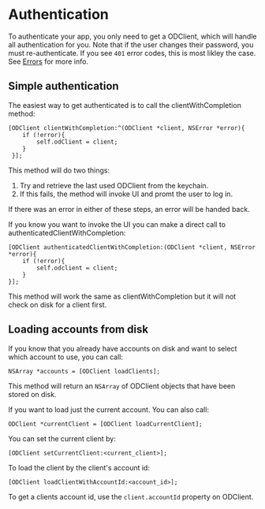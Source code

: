 # Authentication

To authenticate your app, you only need to get a ODClient, which will handle all authentication for you. Note that if the user changes their password, you must re-authenticate.  If you see `401` error codes, this is most likley the case. See [Errors](error.md) for more info.

## Simple authentication
The easiest way to get authenticated is to call the clientWithCompletion method:

```
[ODClient clientWithCompletion:^(ODClient *client, NSError *error){
    if (!error){
        self.odClient = client;
    }
 }];
```

This method will do two things:

1. Try and retrieve the last used ODClient from the keychain.
2. If this fails, the method will invoke UI and promt the user to log in.

If there was an error in either of these steps, an error will be handed back.

If you know you want to invoke the UI you can make a direct call to authenticatedClientWithCompletion:

```
[ODClient authenticatedClientWithCompletion:(ODClient *client, NSError *error){
    if (!error){
        self.odclient = client;
    }
}];
```
This method will work the same as clientWithCompletion but it will not check on disk for a client first.

## Loading accounts from disk

If you know that you already have accounts on disk and want to select which account to use, you can call:

```
NSArray *accounts = [ODClient loadClients];
```

This method will return an `NSArray` of ODClient objects that have been stored on disk.

If you want to load just the current account. You can also call:

```
ODClient *currentClient = [ODClient loadCurrentClient];
```

You can set the current client by:

```
[ODClient setCurrentClient:<current_client>];
```

To load the client by the client's account id:

```
[ODClient loadClientWithAccountId:<account_id>];
```

To get a clients account id, use the `client.accountId` property on ODClient.


